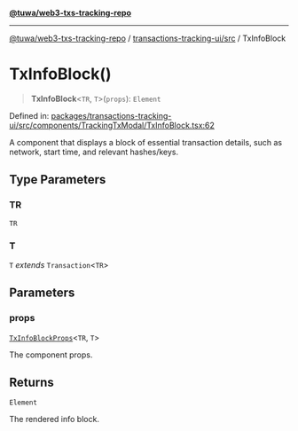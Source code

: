 [**@tuwa/web3-txs-tracking-repo**](../../../README.md)

***

[@tuwa/web3-txs-tracking-repo](../../../README.md) / [transactions-tracking-ui/src](../README.md) / TxInfoBlock

# TxInfoBlock()

> **TxInfoBlock**\<`TR`, `T`\>(`props`): `Element`

Defined in: [packages/transactions-tracking-ui/src/components/TrackingTxModal/TxInfoBlock.tsx:62](https://github.com/TuwaIO/web3-transactions-tracking/blob/0ddfef8585a5b555079dba5742e10bcf23985a9e/packages/transactions-tracking-ui/src/components/TrackingTxModal/TxInfoBlock.tsx#L62)

A component that displays a block of essential transaction details,
such as network, start time, and relevant hashes/keys.

## Type Parameters

### TR

`TR`

### T

`T` *extends* `Transaction`\<`TR`\>

## Parameters

### props

[`TxInfoBlockProps`](../type-aliases/TxInfoBlockProps.md)\<`TR`, `T`\>

The component props.

## Returns

`Element`

The rendered info block.
